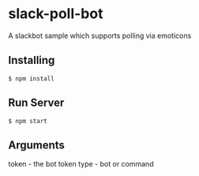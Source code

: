 # slack-poll-bot

A slackbot sample which supports polling via emoticons

## Installing

```
$ npm install
```

## Run Server

```
$ npm start
```
## Arguments

token - the bot token
type - bot or command